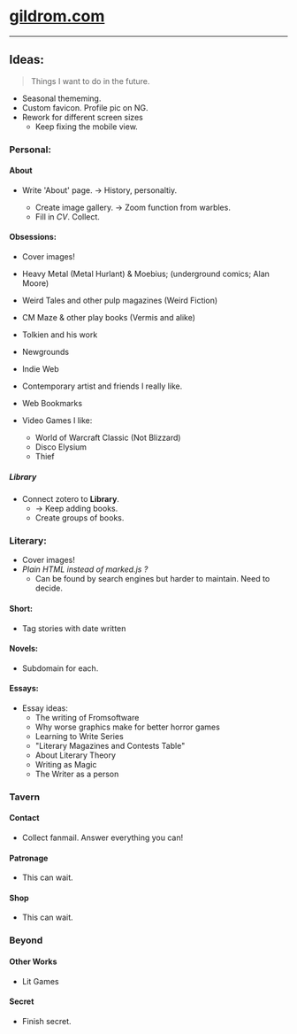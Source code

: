 # [gildrom.com](https://www.gildrom.com)

---

## Ideas:

> Things I want to do in the future.

- Seasonal thememing.
- Custom favicon. Profile pic on NG.
- Rework for different screen sizes
  - Keep fixing the mobile view.

### Personal:

#### **About**

- Write 'About' page. -> History, personaltiy.

  - Create image gallery. -> Zoom function from warbles.
  - Fill in _CV_. Collect.

#### **Obsessions:**

- Cover images!

- Heavy Metal (Metal Hurlant) & Moebius; (underground comics; Alan Moore)
- Weird Tales and other pulp magazines (Weird Fiction)
- CM Maze & other play books (Vermis and alike)
- Tolkien and his work
- Newgrounds
- Indie Web
- Contemporary artist and friends I really like.
- Web Bookmarks

- Video Games I like:

  - World of Warcraft Classic (Not Blizzard)
  - Disco Elysium
  - Thief

##### Library

- Connect zotero to **Library**.
  - -> Keep adding books.
  - Create groups of books.

### Literary:

- Cover images!
- _Plain HTML instead of marked.js ?_
  - Can be found by search engines but harder to maintain. Need to decide.

#### **Short:**

- Tag stories with date written

#### **Novels:**

- Subdomain for each.

#### **Essays:**

- Essay ideas:
  - The writing of Fromsoftware
  - Why worse graphics make for better horror games
  - Learning to Write Series
  - "Literary Magazines and Contests Table"
  - About Literary Theory
  - Writing as Magic
  - The Writer as a person

### Tavern

#### **Contact**

- Collect fanmail. Answer everything you can!

#### **Patronage**

- This can wait.

#### **Shop**

- This can wait.

### Beyond

#### **Other Works**

- Lit Games

#### **Secret**

- Finish secret.



